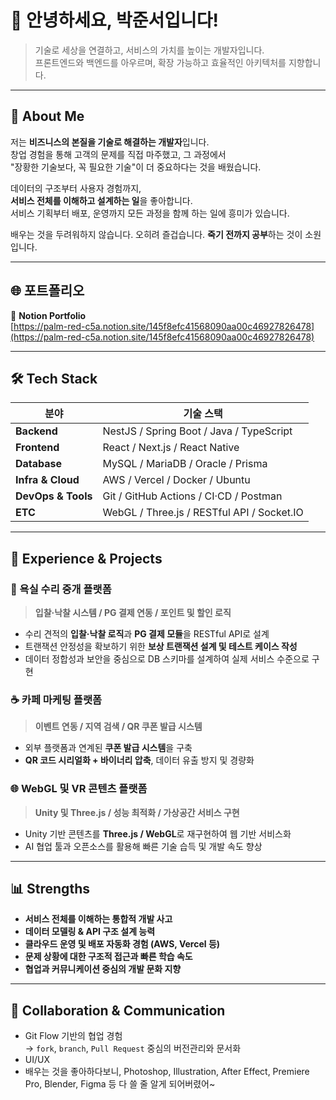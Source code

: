 # 👋 안녕하세요, 박준서입니다!

> 기술로 세상을 연결하고, 서비스의 가치를 높이는 개발자입니다.  
> 프론트엔드와 백엔드를 아우르며, 확장 가능하고 효율적인 아키텍처를 지향합니다.

---

## 🌱 About Me

저는 **비즈니스의 본질을 기술로 해결하는 개발자**입니다.  
창업 경험을 통해 고객의 문제를 직접 마주했고, 그 과정에서  
"장황한 기술보다, 꼭 필요한 기술"이 더 중요하다는 것을 배웠습니다.

데이터의 구조부터 사용자 경험까지,  
**서비스 전체를 이해하고 설계하는 일**을 좋아합니다.  
서비스 기획부터 배포, 운영까지 모든 과정을 함께 하는 일에 흥미가 있습니다.

배우는 것을 두려워하지 않습니다.
오히려 즐겁습니다. **죽기 전까지 공부**하는 것이 소원입니다.

---

## 🌐 포트폴리오

📘 **Notion Portfolio**  
[https://palm-red-c5a.notion.site/145f8efc41568090aa00c46927826478](https://palm-red-c5a.notion.site/145f8efc41568090aa00c46927826478)

---

## 🛠 Tech Stack

| 분야 | 기술 스택 |
|------|-------------|
| **Backend** | NestJS / Spring Boot / Java / TypeScript |
| **Frontend** | React / Next.js / React Native |
| **Database** | MySQL / MariaDB / Oracle / Prisma |
| **Infra & Cloud** | AWS / Vercel / Docker / Ubuntu |
| **DevOps & Tools** | Git / GitHub Actions / CI·CD / Postman |
| **ETC** | WebGL / Three.js / RESTful API / Socket.IO |

---

## 💼 Experience & Projects

### 🧩 욕실 수리 중개 플랫폼
> **입찰·낙찰 시스템 / PG 결제 연동 / 포인트 및 할인 로직**

- 수리 견적의 **입찰·낙찰 로직**과 **PG 결제 모듈**을 RESTful API로 설계  
- 트랜잭션 안정성을 확보하기 위한 **보상 트랜잭션 설계 및 테스트 케이스 작성**  
- 데이터 정합성과 보안을 중심으로 DB 스키마를 설계하여 실제 서비스 수준으로 구현  

### ☕ 카페 마케팅 플랫폼
> **이벤트 연동 / 지역 검색 / QR 쿠폰 발급 시스템**

- 외부 플랫폼과 연계된 **쿠폰 발급 시스템**을 구축  
- **QR 코드 시리얼화 + 바이너리 압축**, 데이터 유출 방지 및 경량화  

### 🌐 WebGL 및 VR 콘텐츠 플랫폼
> **Unity 및 Three.js / 성능 최적화 / 가상공간 서비스 구현**

- Unity 기반 콘텐츠를 **Three.js / WebGL**로 재구현하여 웹 기반 서비스화  
- AI 협업 툴과 오픈소스를 활용해 빠른 기술 습득 및 개발 속도 향상  

---

## 📊 Strengths

- **서비스 전체를 이해하는 통합적 개발 사고**
- **데이터 모델링 & API 구조 설계 능력**
- **클라우드 운영 및 배포 자동화 경험 (AWS, Vercel 등)**
- **문제 상황에 대한 구조적 접근과 빠른 학습 속도**
- **협업과 커뮤니케이션 중심의 개발 문화 지향**

---

## 🤝 Collaboration & Communication

- Git Flow 기반의 협업 경험  
  → `fork`, `branch`, `Pull Request` 중심의 버전관리와 문서화  
- UI/UX
- 배우는 것을 좋아하다보니, Photoshop, Illustration, After Effect, Premiere Pro, Blender, Figma 등 다 쓸 줄 알게 되어버렸어~

